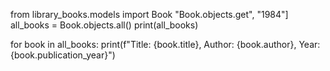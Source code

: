 from library_books.models import Book
"Book.objects.get", "1984"]
all_books = Book.objects.all()
print(all_books)

for book in all_books:
    print(f"Title: {book.title}, Author: {book.author}, Year: {book.publication_year}")
